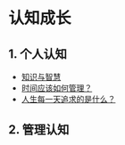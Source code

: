 # 认知成长

## 1. 个人认知
- [知识与智慧](https://wanliming.notion.site/2a7ecc9d80a84832a29a4a4a78dd431a)
- [时间应该如何管理？](https://wanliming.notion.site/b189db0eae2f44de9aafcace3151f36d)
- [人生每一天追求的是什么？](https://wanliming.notion.site/4bcaaa5a819946c0a96e28910d185118)

## 2. 管理认知
